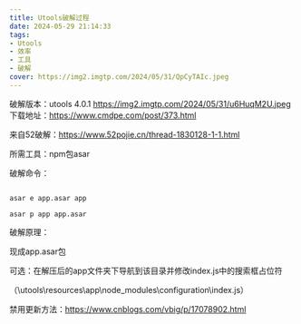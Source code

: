 ```yaml
---
title: Utools破解过程
date: 2024-05-29 21:14:33
tags: 
- Utools
- 效率
- 工具
- 破解
cover: https://img2.imgtp.com/2024/05/31/QpCyTAIc.jpeg
---
```

破解版本：utools 4.0.1
https://img2.imgtp.com/2024/05/31/u6HuqM2U.jpeg
下载地址：https://www.cmdpe.com/post/373.html

来自52破解：https://www.52pojie.cn/thread-1830128-1-1.html

所需工具：npm包asar

破解命令：

```

asar e app.asar app

asar p app app.asar

```

破解原理：

现成app.asar包

可选：在解压后的app文件夹下导航到该目录并修改index.js中的搜索框占位符

（\utools\resources\app\node_modules\configuration\index.js）

禁用更新方法：https://www.cnblogs.com/vbig/p/17078902.html
